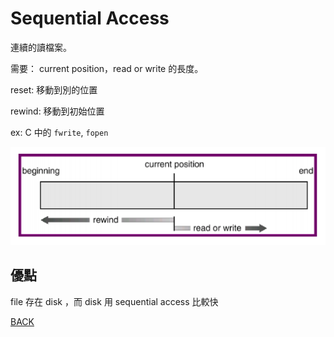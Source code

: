 # Sequential  Access

連續的讀檔案。

需要： current position，read or write 的長度。

reset: 移動到別的位置

rewind: 移動到初始位置

ex: C 中的 `fwrite`, `fopen`

![Sequential%20Access%208eb89d1c7f304330a1737b628e4fff72/_2020-06-04_11.16.29.png](Sequential%20Access%208eb89d1c7f304330a1737b628e4fff72/_2020-06-04_11.16.29.png)

## 優點

file 存在 disk ，而 disk 用 sequential access 比較快

[BACK](https://www.notion.so/File-System-Interface-ebda5196a44a46fe95f8c54ab7db9255)